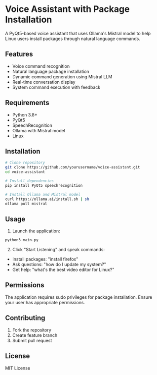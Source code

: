# Voice Assistant with Package Installation

A PyQt5-based voice assistant that uses Ollama's Mistral model to help Linux users install packages through natural language commands.

## Features
- Voice command recognition
- Natural language package installation
- Dynamic command generation using Mistral LLM
- Real-time conversation display
- System command execution with feedback

## Requirements
- Python 3.8+
- PyQt5
- SpeechRecognition
- Ollama with Mistral model
- Linux 

## Installation
```bash
# Clone repository
git clone https://github.com/yourusername/voice-assistant.git
cd voice-assistant

# Install dependencies
pip install PyQt5 speechrecognition

# Install Ollama and Mistral model
curl https://ollama.ai/install.sh | sh
ollama pull mistral
```

## Usage
1. Launch the application:
```bash
python3 main.py
```

2. Click "Start Listening" and speak commands:
- Install packages: "install firefox"
- Ask questions: "how do I update my system?"
- Get help: "what's the best video editor for Linux?"

## Permissions
The application requires sudo privileges for package installation. Ensure your user has appropriate permissions.

## Contributing
1. Fork the repository
2. Create feature branch
3. Submit pull request

## License
MIT License
